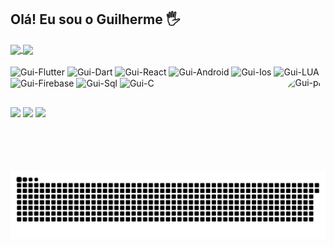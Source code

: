 ## Olá! Eu sou o Guilherme 🖐️

<a href="https://github.com/guirh1/">
  <img align="center" src="https://github-readme-stats.vercel.app/api?username=guirh1&show_icons=true&theme=dark&include_all_commits=true&count_private=true" />
</a>
<a href="https://github.com/guirh1/">
  <img align="center" src="https://github-readme-stats.vercel.app/api/top-langs/?username=guirh1&layout=compact&langs_count=7&theme=dark" />
</a>

  
  <div style="display: inline_block"><br>
  <img align="center" alt="Gui-Flutter" height="30" width="40" src="https://cdn.jsdelivr.net/gh/devicons/devicon/icons/flutter/flutter-original.svg">  
  <img align="center" alt="Gui-Dart" height="30" width="40" src="https://cdn.jsdelivr.net/gh/devicons/devicon/icons/dart/dart-original.svg">
  <img align="center" alt="Gui-React" height="30" width="40" src="https://cdn.jsdelivr.net/gh/devicons/devicon/icons/react/react-original.svg">
  <img align="center" alt="Gui-Android" height="30" width="40" src="https://cdn.jsdelivr.net/gh/devicons/devicon/icons/android/android-original.svg">
  <img align="center" alt="Gui-Ios" height="30" width="40" src="https://cdn.jsdelivr.net/gh/devicons/devicon/icons/apple/apple-original.svg">
  <img align="center" alt="Gui-LUA" height="30" width="40" src="https://cdn.jsdelivr.net/gh/devicons/devicon/icons/lua/lua-original-wordmark.svg">
  <img align="center" alt="Gui-Firebase" height="30" width="40" src="https://cdn.jsdelivr.net/gh/devicons/devicon/icons/firebase/firebase-plain.svg">
  <img align="center" alt="Gui-Sql" height="30" width="40" src="https://cdn.jsdelivr.net/gh/devicons/devicon/icons/mysql/mysql-original.svg">
  <img align="center" alt="Gui-C" height="30" width="40" src="https://cdn.jsdelivr.net/gh/devicons/devicon/icons/c/c-original.svg">
  <img align="right" alt="Gui-pic" height="150" style="border-radius:50px;" src="https://media.discordapp.net/attachments/912490370502365227/912492038455455744/ezgif.com-gif-maker_1.gif?width=676&height=676">
</div>
  
  ##

  <a href="https://instagram.com/guirh1" target="_blank"><img src="https://img.shields.io/badge/-Instagram-%23E4405F?style=for-the-badge&logo=instagram&logoColor=white" target="_blank"></a>
    <a href="https://instagram.com/projetozgen" target="_blank"><img src="https://img.shields.io/badge/-Projeto ZGen-%23E4405F?style=for-the-badge&logo=instagram&logoColor=white" target="_blank"></a>
  <a href = "mailto:coisadegamersofc@gmail.com"><img src="https://img.shields.io/badge/-Gmail-%23333?style=for-the-badge&logo=gmail&logoColor=white" target="_blank"></a>

  
  ![Snake animation](https://github.com/guirh1/guirh1/blob/main/github-contribution-grid-snake.svg)
 
</div>
